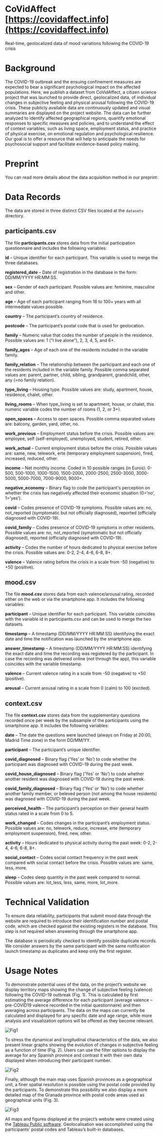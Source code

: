 # CoVidAffect [https://covidaffect.info](https://covidaffect.info)
Real-time, geolocalized data of mood variations following the COVID-19 crisis

# Background
The COVID-19 outbreak and the ensuing confinement measures are expected to bear a significant psychological impact on the affected populations. Here, we publish a dataset from CoVidAffect, a citizen science project that was launched to provide direct, geolocalized data, of individual changes in subjective feeling and physical arousal following the COVID-19 crisis. These publicly available data are continuously updated and visual summaries are displayed on the project website. The data can be further analyzed to identify affected geographical regions, quantify emotional responses to specific measures and policies, and to understand the effect of context variables, such as living space, employment status, and practice of physical exercise, on emotional regulation and psychological resilience. Our goal is to offer a resource that will help to anticipate the needs for psychosocial support and facilitate evidence-based policy making.

# Preprint
You can read more details about the data acquisition method in our preprint:

# Data Records
The data are stored in three distinct CSV files located at the `datasets` directory.

## participants.csv
The file **participants.csv** stores data from the initial participation questionnaire and includes the following variables:

**id** – Unique identifier for each participant. This variable is used to merge the three databases.

**registered_date** – Date of registration in the database in the form: DD/MM/YYYY HR:MM:SS.

**sex** – Gender of each participant. Possible values are: feminine, masculine and other.

**age** – Age of each participant ranging from 16 to 100+ years with all intermediate values possible.

**country** – The participant’s country of residence.

**postcode** – The participant’s postal code that is used for geolocation.

**family** – Numeric value that codes the number of people in the residence. Possible values are: 1 (“I live alone”), 2, 3, 4, 5, and 6+.

**family_ages** – Age of each one of the residents included in the variable family.

**family_relation** – The relationship between the participant and each one of the residents included in the variable family. Possible comma separated values are: parent, partner, child, sibling, grandparent, grandchild, other, any (=no family relation).

**type_living** – Housing type. Possible values are: study, apartment, house, residence, chalet, other.

**living_rooms** – When type_living is set to apartment, house, or chalet, this numeric variable codes the number of rooms (1, 2, or 3+).

**open_spaces** – Access to open spaces. Possible comma separated values are: balcony, garden, yard, other, no.

**work_previous** – Employment status before the crisis. Possible values are: employee, self (self-employed), unemployed, student, retired, other.

**work_actual** – Current employment status before the crisis. Possible values are: same, new, telework, erte (temporary employment suspension), fired, increased, reduced, other.

**income** – Net monthly income. Coded in 10 possible ranges (in Euros): 0-500, 500-1000, 1000-1500, 1500-2000, 2000-2500, 2500-3000, 3000-5000, 5000-7000, 7000-9000, 9000+.

**negative_economy** – Binary flag to code the participant's perception on whether the crisis has negatively affected their economic situation (0=’no’, 1=’yes’).

**covid** – Codes presence of COVID-19 symptoms. Possible values are: no, not_reported (symptomatic but not officially diagnosed), reported (officially diagnosed with COVID-19).

**covid_family** – Codes presence of COVID-19 symptoms in other residents. Possible values are: no, not_reported (symptomatic but not officially diagnosed), reported (officially diagnosed with COVID-19).

**activity** – Codes the number of hours dedicated to physical exercise before the crisis. Possible values are: 0-2, 2-4, 4-6, 6-8, 8+.

**valence** – Valence rating before the crisis in a scale from -50 (negative) to +50 (positive).

## mood.csv
The file **mood.csv** stores data from each valence/arousal rating, recorded either on the web or via the smartphone app. It includes the following variables:

**participant** – Unique identifier for each participant. This variable coincides with the variable id in participants.csv and can be used to merge the two datasets.

**timestamp** – A timestamp (DD/MM/YYYY HR:MM:SS) identifying the exact date and time the notification was launched by the smartphone app.

**answer_timestamp** – A timestamp (DD/MM/YYYY HR:MM:SS) identifying the exact date and time the recording was registered by the participant. In case the recording was delivered online (not through the app), this variable coincides with the variable timestamp.

**valence** – Current valence rating in a scale from -50 (negative) to +50 (positive).

**arousal** – Current arousal rating in a scale from 0 (calm) to 100 (excited).

## context.csv
The file **context.csv** stores data from the supplementary questions recorded once per week by the subsample of the participants using the smartphone app. It includes the following variables:

**date** – The date the questions were launched (always on Friday at 20:00, Madrid Time zone) in the form DD/MM/YY.

**participant** – The participant’s unique identifier.

**covid_diagnosed** – Binary flag (‘Yes’ or ‘No’) to code whether the participant was diagnosed with COVID-19 during the past week.

**covid_house_diagnosed** – Binary flag (‘Yes’ or ‘No’) to code whether another resident was diagnosed with COVID-19 during the past week.

**covid_family_diagnosed** – Binary flag (‘Yes’ or ‘No’) to code whether another family member, or beleved person (not among the house residents) was diagnosed with COVID-19 during the past week.

**perceived_health** – The participant’s perception on their general health status rated in a scale from 0 to 5. 

**work_changed** – Codes changes in the participant’s employment status. Possible values are: no, telework, reduce, increase, erte (temporary employment suspension), fired, new, other.

**activity** – Hours dedicated to physical activity during the past week: 0-2, 2-4, 4-6, 6-8, 8+.

**social_contact** – Codes social contact frequency in the past week compared with social contact before the crisis. Possible values are: same, less, more.

**sleep** – Codes sleep quantity in the past week compared to normal. Possible values are: lot_less, less, same, more, lot_more.

# Technical Validation
To ensure data reliability, participants that submit mood data through the website are required to introduce their identification number and postal code, which are checked against the existing registers in the database. This step is not required when answering through the smartphone app.

The database is periodically checked to identify possible duplicate records. We consider answers by the same participant with the same notification launch timestamp as duplicates and keep only the first register.

# Usage Notes
To demonstrate potential uses of the data, on the project’s website we display territory maps showing the change of subjective feeling (valence) following the COVID-19 outbreak (Fig. 1). This is calculated by first estimating the average difference for each participant (average valence – pre-COVID19 valence recorded in the initial questionnaire) and then averaging across participants. The data on the maps can currently be calculated and displayed for any specific date and age range, while more analysis and visualization options will be offered as they become relevant.

![Fig1](preprint/Fig1.png)

To stress the dynamical and longitudinal characteristics of the data, we also present linear graphs showing the evolution of changes in subjective feeling as a function of time (Fig. 2). Users can use the filter options to display the average for any Spanish province and contrast it with their own data displayed when introducing their participant number.

![Fig2](preprint/Fig2.png)

Finally, although the main map uses Spanish provinces as a geographical unit, a finer spatial resolution is possible using the postal code provided by the participants. To demonstrate this possibility we also display a more detailed map of the Granada province with postal code areas used as geographical units (Fig. 3).

![Fig3](preprint/Fig3.png)

All maps and figures displayed at the project’s website were created using the [Tableau Public software](https://public.tableau.com). Geolocalisation was accomplished using the participants’  postal codes and Tableau’s built-in databases.